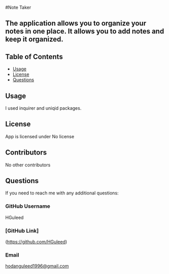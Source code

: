 #Note Taker

## The application allows you to organize your notes in one place. It allows you to add notes and keep it organized.

## Table of Contents

- [Usage](#usage)
- [License](#license)
- [Questions](#questions)

## Usage

I used inquirer and uniqid packages.

## License

App is licensed under No license

## Contributors

No other contributors

## Questions

If you need to reach me with any additional questions:

### GitHub Username

HGuleed

### [GitHub Link]

(https://github.com/HGuleed)

### Email

hodanguleed1996@gmail.com
